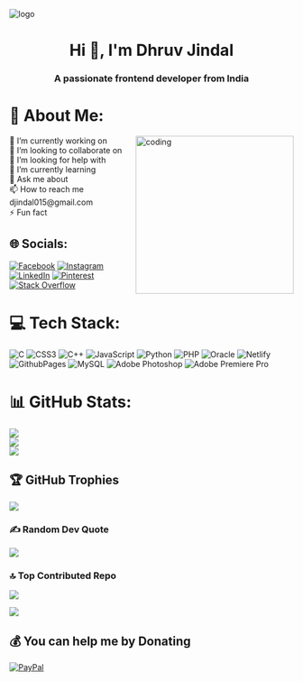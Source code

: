 ![logo](https://github.com/its-dhruv-jindal/its-dhruv-jindal/blob/main/github-header-image.png)

<h1 align="center">Hi 👋, I'm Dhruv Jindal</h1>
<h3 align="center">A passionate frontend developer from India</h3>





# 💫 About Me:
<img align="right" alt="coding" width="280" src="https://camo.githubusercontent.com/9792d43627b178fd4a45bcabb3647d7b34a62d64baf96a19abf6ea19d5cea8dd/68747470733a2f2f63646e2e6472696262626c652e636f6d2f75736572732f313138373833362f73637265656e73686f74732f363533393432392f70726f6772616d65722e676966">
🔭 I’m currently working on<br>
👯 I’m looking to collaborate on<br>
🤝 I’m looking for help with<br>
🌱 I’m currently learning<br>
💬 Ask me about<br>
📫 How to reach me djindal015@gmail.com <br>
⚡ Fun fact



## 🌐 Socials:
[![Facebook](https://img.shields.io/badge/Facebook-%231877F2.svg?logo=Facebook&logoColor=white)](https://facebook.com/Dhruv.jindal.50951) [![Instagram](https://img.shields.io/badge/Instagram-%23E4405F.svg?logo=Instagram&logoColor=white)](https://instagram.com/its_dhruv_jindal) [![LinkedIn](https://img.shields.io/badge/LinkedIn-%230077B5.svg?logo=linkedin&logoColor=white)](https://linkedin.com/in/its-dhruv-jindal) [![Pinterest](https://img.shields.io/badge/Pinterest-%23E60023.svg?logo=Pinterest&logoColor=white)](https://pinterest.com/djindal015) [![Stack Overflow](https://img.shields.io/badge/-Stackoverflow-FE7A16?logo=stack-overflow&logoColor=white)](https://stackoverflow.com/users/23510396) 

# 💻 Tech Stack:
![C](https://img.shields.io/badge/c-%2300599C.svg?style=for-the-badge&logo=c&logoColor=white) ![CSS3](https://img.shields.io/badge/css3-%231572B6.svg?style=for-the-badge&logo=css3&logoColor=white) ![C++](https://img.shields.io/badge/c++-%2300599C.svg?style=for-the-badge&logo=c%2B%2B&logoColor=white) ![JavaScript](https://img.shields.io/badge/javascript-%23323330.svg?style=for-the-badge&logo=javascript&logoColor=%23F7DF1E) ![Python](https://img.shields.io/badge/python-3670A0?style=for-the-badge&logo=python&logoColor=ffdd54) ![PHP](https://img.shields.io/badge/php-%23777BB4.svg?style=for-the-badge&logo=php&logoColor=white) ![Oracle](https://img.shields.io/badge/Oracle-F80000?style=for-the-badge&logo=oracle&logoColor=white) ![Netlify](https://img.shields.io/badge/netlify-%23000000.svg?style=for-the-badge&logo=netlify&logoColor=#00C7B7) ![GithubPages](https://img.shields.io/badge/github%20pages-121013?style=for-the-badge&logo=github&logoColor=white) ![MySQL](https://img.shields.io/badge/mysql-%2300000f.svg?style=for-the-badge&logo=mysql&logoColor=white) ![Adobe Photoshop](https://img.shields.io/badge/adobe%20photoshop-%2331A8FF.svg?style=for-the-badge&logo=adobe%20photoshop&logoColor=white) ![Adobe Premiere Pro](https://img.shields.io/badge/Adobe%20Premiere%20Pro-9999FF.svg?style=for-the-badge&logo=Adobe%20Premiere%20Pro&logoColor=white)
# 📊 GitHub Stats:
![](https://github-readme-stats.vercel.app/api?username=its-dhruv-jindal&theme=radical&hide_border=false&include_all_commits=false&count_private=false)<br/>
![](https://github-readme-streak-stats.herokuapp.com/?user=its-dhruv-jindal&theme=radical&hide_border=false)<br/>
![](https://github-readme-stats.vercel.app/api/top-langs/?username=its-dhruv-jindal&theme=radical&hide_border=false&include_all_commits=false&count_private=false&layout=compact)

## 🏆 GitHub Trophies
![](https://github-profile-trophy.vercel.app/?username=its-dhruv-jindal&theme=radical&no-frame=false&no-bg=false&margin-w=4)


### ✍️ Random Dev Quote
![](https://quotes-github-readme.vercel.app/api?type=horizontal&theme=radical)

### 🔝 Top Contributed Repo
![](https://github-contributor-stats.vercel.app/api?username=its-dhruv-jindal&limit=5&theme=radical&combine_all_yearly_contributions=true)


<a href="https://visitcount.itsvg.in">
  <img src="https://visitcount.itsvg.in/api?id=its-dhruv-jindal&label=Profile%20Views&color=9&icon=5&pretty=false" />
</a>
<br>




  ## 💰 You can help me by Donating
  [![PayPal](https://img.shields.io/badge/PayPal-00457C?style=for-the-badge&logo=paypal&logoColor=white)](https://paypal.me/djindal015@gmail.com) 

  
<!-- Proudly created with GPRM ( https://gprm.itsvg.in ) -->
